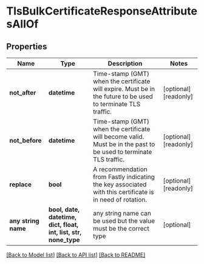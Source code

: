 # TlsBulkCertificateResponseAttributesAllOf


## Properties
Name | Type | Description | Notes
------------ | ------------- | ------------- | -------------
**not_after** | **datetime** | Time-stamp (GMT) when the certificate will expire. Must be in the future to be used to terminate TLS traffic. | [optional] [readonly] 
**not_before** | **datetime** | Time-stamp (GMT) when the certificate will become valid. Must be in the past to be used to terminate TLS traffic. | [optional] [readonly] 
**replace** | **bool** | A recommendation from Fastly indicating the key associated with this certificate is in need of rotation. | [optional] [readonly] 
**any string name** | **bool, date, datetime, dict, float, int, list, str, none_type** | any string name can be used but the value must be the correct type | [optional]

[[Back to Model list]](../README.md#documentation-for-models) [[Back to API list]](../README.md#documentation-for-api-endpoints) [[Back to README]](../README.md)


